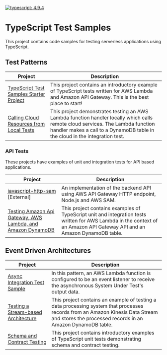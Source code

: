 [![typescript: 4.9.4](https://img.shields.io/badge/Typescript-4.9.4-green)](https://img.shields.io/badge/Typescript-4.9.4-green)

# TypeScript Test Samples

This project contains code samples for testing serverless applications using TypeScript. 

## Test Patterns

|Project|Description|
---|---
|[TypeScript Test Samples Starter Project](./typescript-test-intro/)|This project contains an introductory example of TypeScript tests written for AWS Lambda and Amazon API Gateway. This is the best place to start!|
|[Calling Cloud Resources from Local Tests](./lambda-handler-dynamodb/)|This project demonstrates testing an AWS Lambda function handler locally which calls remote cloud services. The Lambda function handler makes a call to a DynamoDB table in the cloud in the integration test.|

### API Tests

These projects have examples of unit and integration tests for API based applications. 

|Project|Description|
---|---
|[javascript-http-sam](https://github.com/aws-samples/serverless-samples/tree/main/serverless-rest-api/javascript-http-sam) [External]|An implementation of the backend API using AWS API Gateway HTTP endpoint, Node.js and AWS SAM.|
|[Testing Amazon Api Gateway, AWS Lambda, and Amazon DynamoDB](./apigw-lambda-dynamodb/)|This project contains examples of TypeScript unit and integration tests written for AWS Lambda in the context of an Amazon API Gateway API and an Amazon DynamoDB table.|

## Event Driven Architectures

|Project|Description|
---|---
|[Async Integration Test Sample](./async-architectures/async-lambda-dynamodb/)|In this pattern, an AWS Lambda function is configured to be an event listener to receive the asynchronous System Under Test's output data.|
|[Testing a Stream-based Architecture](./kinesis-lambda-dynamodb/)|This project contains an example of testing a data processing system that processes records from an Amazon Kinesis Data Stream and stores the processed records in an Amazon DynamoDB table.|
|[Schema and Contract Testing](./schema-and-contract-testing/)|This project contains introductory examples of TypeScript unit tests demonstrating schema and contract testing.|